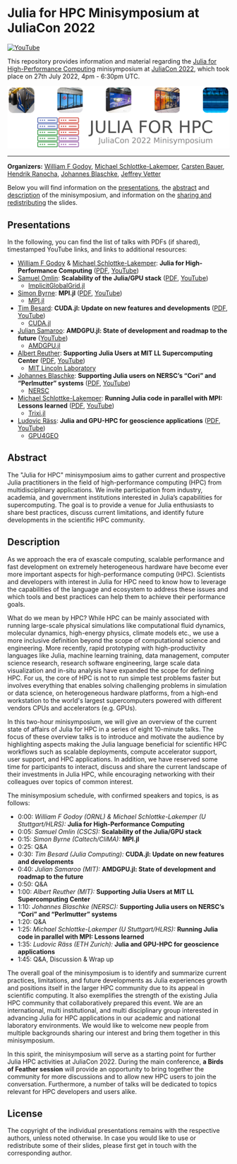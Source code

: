 # Julia for HPC Minisymposium at JuliaCon 2022

[![YouTube](https://img.shields.io/youtube/views/fog1x9rs71Q?style=social)](https://www.youtube.com/watch?v=fog1x9rs71Q)

This repository provides information and material regarding the [Julia for High-Performance Computing](https://live.juliacon.org/talk/LUWYRJ) minisymposium at [JuliaCon 2022](https://juliacon.org/2022/), which took place on 27th July 2022, 4pm - 6:30pm UTC.

<p align="center">
  <img src="assets/Julia_for_HPC-minisymposium-juliacon22.png" alt="Julia for HPC JuliaCon22" width="600" />
</p>

---

**Organizers:** [William F Godoy](https://github.com/williamfgc), [Michael Schlottke-Lakemper](https://github.com/sloede), [Carsten Bauer](https://github.com/carstenbauer), [Hendrik Ranocha](https://github.com/ranocha), [Johannes Blaschke](https://github.com/jblaschke), [Jeffrey Vetter](https://www.ornl.gov/staff-profile/jeffrey-s-vetter)

Below you will find information on the [presentations](#presentations), the [abstract](#abstract) and [description](#description) of the minisymposium, and information on the [sharing and redistributing](#license) the slides.

## Presentations
In the following, you can find the list of talks with PDFs (if shared), timestamped YouTube links, and links to additional resources:
* [William F Godoy](https://github.com/williamfgc) & [Michael Schlottke-Lakemper](https://github.com/sloede): **Julia for High-Performance Computing** ([PDF](presentations/William_F_Godoy-Julia_for_High-Performance_Computing.pdf), [YouTube](https://youtu.be/fog1x9rs71Q?t=80))
* [Samuel Omlin](https://github.com/omlins): **Scalability of the Julia/GPU stack** ([PDF](presentations/Samuel_Omlin-Scalability_of_the_Julia_GPU_stack.pdf), [YouTube](https://youtu.be/fog1x9rs71Q?t=407))
  * [ImplicitGlobalGrid.jl](https://github.com/eth-cscs/ImplicitGlobalGrid.jl)
* [Simon Byrne](https://github.com/simonbyrne): **MPI.jl** ([PDF](presentations/Simon_Byrne-MPI.jl.pdf), [YouTube](https://youtu.be/fog1x9rs71Q?t=959))
  * [MPI.jl](https://github.com/JuliaParallel/MPI.jl)
* [Tim Besard](https://github.com/maleadt): **CUDA.jl: Update on new features and developments** ([PDF](presentations/Tim_Besard-CUDA.jl-Update_on_new_features_and_developments.pdf), [YouTube](https://youtu.be/fog1x9rs71Q?t=1967))
  * [CUDA.jl](https://github.com/JuliaGPU/CUDA.jl)
* [Julian Samaroo](https://github.com/jpsamaroo): **AMDGPU.jl: State of development and roadmap to the future** ([YouTube](https://youtu.be/fog1x9rs71Q?t=2568))
  * [AMDGPU.jl](https://github.com/JuliaGPU/AMDGPU.jl)
* [Albert Reuther](https://github.com/areuther): **Supporting Julia Users at MIT LL Supercomputing Center** ([PDF](presentations/Albert_Reuther-Supporting_Julia_Users_at_MIT_LL_Supercomputing_Center.pdf), [YouTube](https://youtu.be/fog1x9rs71Q?t=3600))
  * [MIT Lincoln Laboratory](https://www.ll.mit.edu/)
* [Johannes Blaschke](https://github.com/jblaschke): **Supporting Julia users on NERSC’s “Cori” and “Perlmutter” systems** ([PDF](presentations/Johannes_Blaschke-Supporting_Julia_users_on_NERSCs_Cori_and_Perlmutter_systems.pdf), [YouTube](https://youtu.be/fog1x9rs71Q?t=4178))
  * [NERSC](https://www.nersc.gov/)
* [Michael Schlottke-Lakemper](https://github.com/sloede): **Running Julia code in parallel with MPI: Lessons learned** ([PDF](presentations/Michael_Schlottke-Lakemper-Running_Julia_code_in_parallel_with_MPI_Lessons_learned.pdf), [YouTube](https://youtu.be/fog1x9rs71Q?t=5172))
  * [Trixi.jl](https://github.com/trixi-framework/Trixi.jl)
* [Ludovic Räss](https://github.com/luraess): **Julia and GPU-HPC for geoscience applications** ([PDF](presentations/Ludovic_Raess-Julia_and_GPU-HPC_for_geoscience_applications.pdf), [YouTube](https://youtu.be/fog1x9rs71Q?t=5926))
  * [GPU4GEO](https://ptsolvers.github.io/GPU4GEO/)

## Abstract
The "Julia for HPC" minisymposium aims to gather current and prospective Julia practitioners in the field of high-performance computing (HPC) from multidisciplinary applications. We invite participation from industry, academia, and government institutions interested in Julia’s capabilities for supercomputing. The goal is to provide a venue for Julia enthusiasts to share best practices, discuss current limitations, and identify future developments in the scientific HPC community.

## Description
As we approach the era of exascale computing, scalable performance and fast development on extremely heterogeneous hardware have become ever more important aspects for high-performance computing (HPC). Scientists and developers with interest in Julia for HPC need to know how to leverage the capabilities of the  language and ecosystem to address these issues and which tools and best practices can help them to achieve their performance goals.

What do we mean by HPC? While HPC can be mainly associated with running large-scale physical simulations like computational fluid dynamics, molecular dynamics, high-energy physics, climate models etc., we use a more inclusive definition beyond the scope of computational science and engineering. More recently, rapid prototyping with high-productivity languages like Julia, machine learning training, data management, computer science research, research software engineering, large scale data visualization and in-situ analysis have expanded the scope for defining HPC. For us, the core of HPC is not to run simple test problems faster but involves everything that enables solving challenging problems in simulation or data science, on heterogeneous hardware platforms, from a high-end workstation to the world's largest supercomputers powered with different vendors CPUs and accelerators (e.g. GPUs).

In this two-hour minisymposium, we will give an overview of the current state of affairs of Julia for HPC in a series of eight 10-minute talks. The focus of these overview talks is to introduce and motivate the audience by highlighting aspects making the Julia language beneficial for scientific HPC workflows such as scalable deployments, compute accelerator support, user support, and HPC applications. In addition, we have reserved some time for participants to interact, discuss and share the current landscape of their investments in Julia HPC, while encouraging networking with their colleagues over topics of common interest.

The minisymposium schedule, with confirmed speakers and topics, is as follows:

* 0:00: *William F Godoy (ORNL) & Michael Schlottke-Lakemper (U Stuttgart/HLRS):* **Julia for High-Performance Computing**
* 0:05: *Samuel Omlin (CSCS):* **Scalability of the Julia/GPU stack**
* 0:15: *Simon Byrne (Caltech/CliMA):* **MPI.jl**
* 0:25: Q&A
* 0:30: *Tim Besard (Julia Computing):* **CUDA.jl: Update on new features and developments**
* 0:40: *Julian Samaroo (MIT):* **AMDGPU.jl: State of development and roadmap to the future**
* 0:50: Q&A
* 1:00: *Albert Reuther (MIT):* **Supporting Julia Users at MIT LL Supercomputing Center**
* 1:10: *Johannes Blaschke (NERSC):* **Supporting Julia users on NERSC’s “Cori” and “Perlmutter” systems**
* 1:20: Q&A
* 1:25: *Michael Schlottke-Lakemper (U Stuttgart/HLRS):* **Running Julia code in parallel with MPI: Lessons learned**
* 1:35: *Ludovic Räss (ETH Zurich):* **Julia and GPU-HPC for geoscience applications**
* 1:45: Q&A, Discussion & Wrap up

The overall goal of the minisymposium is to identify and summarize current practices, limitations, and future developments as Julia experiences growth and positions itself in the larger HPC community due to its appeal in scientific computing. It also exemplifies the strength of the existing Julia HPC community that collaboratively prepared this event. We are an international, multi institutional, and multi disciplinary group interested in advancing Julia for HPC applications in our academic and national laboratory environments. We would like to welcome new people from multiple backgrounds sharing our interest and bring them together in this minisymposium.

In this spirit, the minisymposium will serve as a starting point for further Julia HPC activities at JuliaCon 2022. During the main conference, **a Birds of Feather session** will provide an opportunity to bring together the community for more discussions and to allow new HPC users to join the conversation. Furthermore, a number of talks will be dedicated to topics relevant for HPC developers and users alike.

## License
The copyright of the individual presentations remains with the respective authors, unless noted otherwise. In case you would like to use or redistribute some of their slides, please first get in touch with the corresponding author.